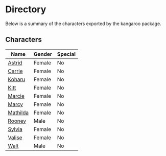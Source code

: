 # Directory
Below is a summary of the characters exported by the kangaroo package.
## Characters
|Name|Gender|Special|
|---|---|---|
|[Astrid](./character/kangaroo/astrid.go)|Female|No|
|[Carrie](./character/kangaroo/carrie.go)|Female|No|
|[Koharu](./character/kangaroo/koharu.go)|Female|No|
|[Kitt](./character/kangaroo/kitt.go)|Female|No|
|[Marcie](./character/kangaroo/marcie.go)|Female|No|
|[Marcy](./character/kangaroo/marcy.go)|Female|No|
|[Mathilda](./character/kangaroo/mathilda.go)|Female|No|
|[Rooney](./character/kangaroo/rooney.go)|Male|No|
|[Sylvia](./character/kangaroo/sylvia.go)|Female|No|
|[Valise](./character/kangaroo/valise.go)|Female|No|
|[Walt](./character/kangaroo/walt.go)|Male|No|
